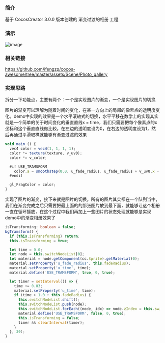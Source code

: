 ### 简介
基于 CocosCreator 3.0.0 版本创建的 渐变过渡的相册 工程

### 演示
![image](../../gif/202202/2022022408.gif)

### 相关链接
https://github.com/ifengzp/cocos-awesome/tree/master/assets/Scene/Photo_gallery

### 实现思路

拆分一下功能点，主要有两个：一个是实现图片的渐变，一个是实现图片的切换    

图片的渐变可以理解为随着时间的变化，在某一方向上的局部的像素点的透明度变化。demo中实现的效果是一个水平滚轴式的切换，水平平移在数学上的实现其实就是一个简单的关于时间变化的垂直直线x = time，我们只需要把每个像素点的x坐标和这个垂直直线做比较，在左边的透明度设为0，在右边的透明度设为1，然后再通过平滑取样就能够有渐变过渡的效果
```ts
void main () {
  vec4 color = vec4(1, 1, 1, 1);
  color *= texture(texture, v_uv0);
  color *= v_color;

  #if USE_TRAMSFORM
    color.a = smoothstep(0.0, u_fade_radius, u_fade_radius + v_uv0.x - u_time);
  #endif

  gl_FragColor = color;
}
```    

实现了图片的渐变，接下来就是图片的切换，所有的图片其实都在一个队列当中，我们在渐变完成之后只需要把最上面的的那张图片放到最下面，就能够让这个相册一直在循环播放，在这个过程中我们再加上一些图片的状态处理就能够是实现demo中的渐变相册效果了
```ts
isTransforming: boolean = false;
bgTramsform() {
  if (this.isTransforming) return;
  this.isTransforming = true;

  let time = 0.0;
  let node = this.switchNodeList[0];
  let material = node.getComponent(cc.Sprite).getMaterial(0);
  material.setProperty('u_fade_radius', this.fadeRadius);
  material.setProperty('u_time', time);
  material.define('USE_TRAMSFORM', true, 0, true);

  let timer = setInterval(() => {
    time += 0.03;
    material.setProperty('u_time', time);
    if (time > 1.0 + this.fadeRadius) {
      this.switchNodeList.shift();
      this.switchNodeList.push(node);
      this.switchNodeList.forEach((node, idx) => node.zIndex = this.switchNodeList.length - idx)
      material.define('USE_TRAMSFORM', false, 0, true);
      this.isTransforming = false;
      timer && clearInterval(timer);
    }
  }, 30);
}
```